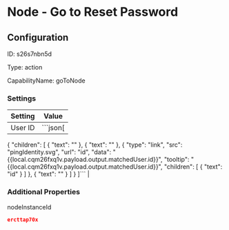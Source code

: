 # Node - Go to Reset Password
## Configuration
ID:  s26s7nbn5d

Type: action 

CapabilityName: goToNode

### Settings
| Setting | Value  |
| :------------------------ | ---------------------------------------- |
| User ID | ```json[
  {
    "children": [
      {
        "text": ""
      },
      {
        "text": ""
      },
      {
        "type": "link",
        "src": "pingIdentity.svg",
        "url": "id",
        "data": "{{local.cqm26fxq1v.payload.output.matchedUser.id}}",
        "tooltip": "{{local.cqm26fxq1v.payload.output.matchedUser.id}}",
        "children": [
          {
            "text": "id"
          }
        ]
      },
      {
        "text": ""
      }
    ]
  }
]``` |
 




### Additional Properties
nodeInstanceId
 ```json 
ercttap70x
```



